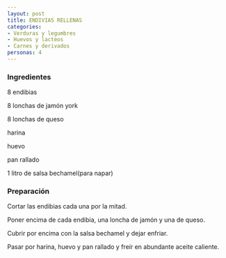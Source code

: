 ```yaml
---
layout: post
title: ENDIVIAS RELLENAS
categories:
- Verduras y legumbres
- Huevos y lacteos
- Carnes y derivados
personas: 4 
---
```

<h3>Ingredientes</h3>
8 endibias

8 lonchas de jamón york

8 lonchas de queso

harina

huevo

pan rallado

1 litro de salsa bechamel(para napar)

<h3>Preparación</h3>
Cortar las endibias cada una por la mitad.

Poner encima de cada endibia, una loncha de jamón y una de queso.

Cubrir por encima con la salsa bechamel y dejar enfriar.

Pasar por harina, huevo y pan rallado y freír en abundante aceite caliente.